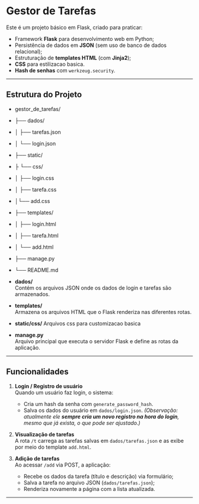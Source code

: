 # Gestor de Tarefas

Este é um projeto básico em Flask, criado para praticar:
- Framework **Flask** para desenvolvimento web em Python;
- Persistência de dados em **JSON** (sem uso de banco de dados relacional);
- Estruturação de **templates HTML** (com **Jinja2**);
- **CSS** para estilizacao basica.
- **Hash de senhas** com `werkzeug.security`.

---

##  Estrutura do Projeto

- gestor_de_tarefas/
- ├── dados/
- │ ├── tarefas.json
- │ └── login.json
- ├── static/
- ├ └── css/
- │ ├── login.css
- │ ├── tarefa.css
- │└── add.css
- ├── templates/
- │ ├── login.html
- │ ├── tarefa.html
- │ └── add.html
- ├── manage.py
- └── README.md

- **dados/**  
  Contém os arquivos JSON onde os dados de login e tarefas são armazenados.

- **templates/**  
  Armazena os arquivos HTML que o Flask renderiza nas diferentes rotas.
- **static/css/**
    Arquivos css para customizacao basica

- **manage.py**  
  Arquivo principal que executa o servidor Flask e define as rotas da aplicação.

---

##  Funcionalidades

1. **Login / Registro de usuário**  
   Quando um usuário faz login, o sistema:
   - Cria um hash da senha com `generate_password_hash`.
   - Salva os dados do usuário em `dados/login.json`.
   *(Observação: atualmente ele **sempre cria um novo registro na hora do login**, mesmo que já exista, o que pode ser ajustado.)*

2. **Visualização de tarefas**  
   A rota `/t` carrega as tarefas salvas em `dados/tarefas.json` e as exibe por meio do template `add.html`.

3. **Adição de tarefas**  
   Ao acessar `/add` via POST, a aplicação:
   - Recebe os dados da tarefa (título e descrição) via formulário;
   - Salva a tarefa no arquivo JSON (`dados/tarefas.json`);
   - Renderiza novamente a página com a lista atualizada.

---


